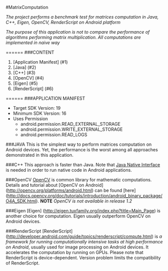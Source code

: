 #MatrixComputation

*The project performs a benchmark test for matrices computation in Java, C++, Eigen, OpenCV, RenderScript on Android platform*

*The purpose of this application is not to compare the performance of algorithms performing matrix multiplication. All computations are implemented in naive way*

======
###CONTENT
1. [Application Manifest] (#1)
2. [Java] (#2)
3. [C++] (#3)
4. [OpenCV] (#4)
5. [Eigen] (#5)
6. [RenderScript] (#6)

======
###<a name="1"></a>APPLICATION MANIFEST
- Target SDK Version: 19
- Minimum SDK Version: 16
- Uses Permission
  - android.permission.READ_EXTERNAL_STORAGE
  - android.permission.WRITE_EXTERNAL_STORAGE
  - android.permission.READ_LOGS


###<a name="2"></a>JAVA
This is the simplest way to perform matrices computation on Android devices. Yet, the performance is the worst among all approaches demonstrated in this application.

###<a name="3"></a>C++
This approach is faster than Java. Note that [Java Native Interface](http://docs.oracle.com/javase/7/docs/technotes/guides/jni/) is needed in order to run native code in Android applications.

###<a name="4"></a>OpenCV
[OpenCV](http://opencv.org/) is common library for mathematic computations. Details and tutorial about [OpenCV on Android] (http://opencv.org/platforms/android.html) can be found [here] (http://docs.opencv.org/doc/tutorials/introduction/android_binary_package/O4A_SDK.html).
**NOTE**
*OpenCV is not available in release 1.2*

###<a name="5"></a>Eigen
[Eigen] (http://eigen.tuxfamily.org/index.php?title=Main_Page) is another choice for computation. Eigen usually outperform OpenCV on Android devices.

###<a name="6"></a>RenderScript
[RenderScript] (http://developer.android.com/guide/topics/renderscript/compute.html) is *a framework for running computationally intensive tasks at high performance on Android*, usually used for image processing on Android devices. It accelerates the computation by running on GPUs. Please note that RenderScript is device-dependent. Version problem limits the compatibility of RenderScript.
